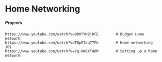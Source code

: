 # Home Networking

##### Projects

```
https://www.youtube.com/watch?v=00UTYN9j0FE        # Budget Home network
https://www.youtube.com/watch?v=TNpEIqq77Fk        # Home networking 101
https://www.youtube.com/watch?v=7q-UW9XT4BM        # Setting up a home network
```



